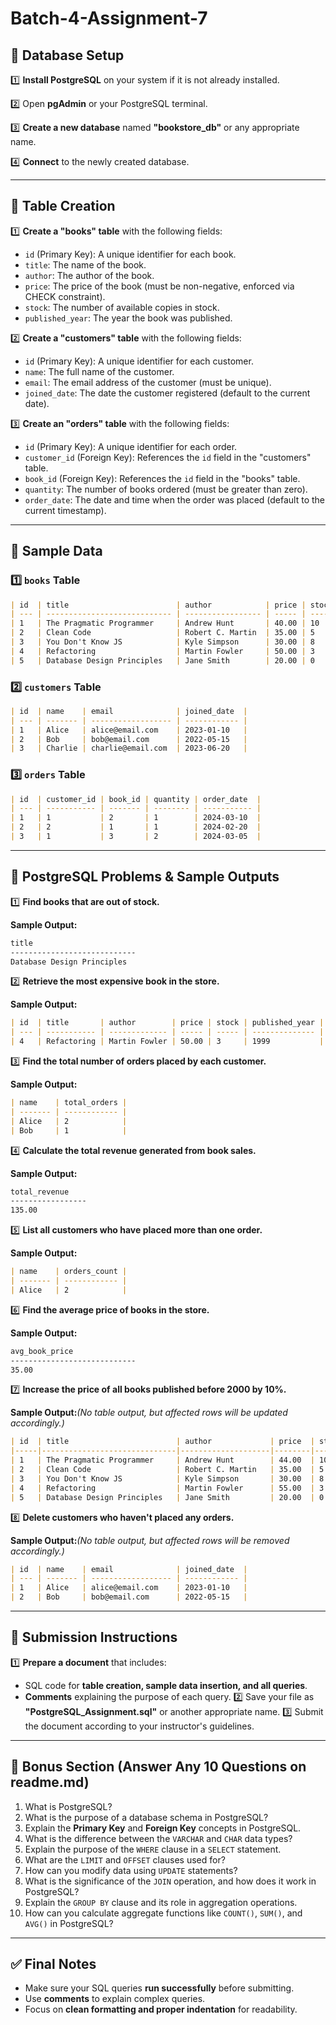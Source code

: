 # Batch-4-Assignment-7

## **📂 Database Setup**

1️⃣ **Install PostgreSQL** on your system if it is not already installed.

2️⃣ Open **pgAdmin** or your PostgreSQL terminal.

3️⃣ **Create a new database** named **"bookstore_db"** or any appropriate name.

4️⃣ **Connect** to the newly created database.

---

## **📂 Table Creation**

1️⃣ **Create a "books" table** with the following fields:

- `id` (Primary Key): A unique identifier for each book.
- `title`: The name of the book.
- `author`: The author of the book.
- `price`: The price of the book (must be non-negative, enforced via CHECK constraint).
- `stock`: The number of available copies in stock.
- `published_year`: The year the book was published.

2️⃣ **Create a "customers" table** with the following fields:

- `id` (Primary Key): A unique identifier for each customer.
- `name`: The full name of the customer.
- `email`: The email address of the customer (must be unique).
- `joined_date`: The date the customer registered (default to the current date).

3️⃣ **Create an "orders" table** with the following fields:

- `id` (Primary Key): A unique identifier for each order.
- `customer_id` (Foreign Key): References the `id` field in the "customers" table.
- `book_id` (Foreign Key): References the `id` field in the "books" table.
- `quantity`: The number of books ordered (must be greater than zero).
- `order_date`: The date and time when the order was placed (default to the current timestamp).

---

## **📂 Sample Data**

### **1️⃣ `books` Table**

```markdown
| id  | title                        | author            | price | stock | published_year |
| --- | ---------------------------- | ----------------- | ----- | ----- | -------------- |
| 1   | The Pragmatic Programmer     | Andrew Hunt       | 40.00 | 10    | 1999           |
| 2   | Clean Code                   | Robert C. Martin  | 35.00 | 5     | 2008           |
| 3   | You Don't Know JS            | Kyle Simpson      | 30.00 | 8     | 2014           |
| 4   | Refactoring                  | Martin Fowler     | 50.00 | 3     | 1999           |
| 5   | Database Design Principles   | Jane Smith        | 20.00 | 0     | 2018           |
```

### **2️⃣ `customers` Table**

```markdown
| id  | name    | email              | joined_date  |
| --- | ------- | ------------------ | ------------ |
| 1   | Alice   | alice@email.com    | 2023-01-10   |
| 2   | Bob     | bob@email.com      | 2022-05-15   |
| 3   | Charlie | charlie@email.com  | 2023-06-20   |
```

### **3️⃣ `orders` Table**

```markdown
| id  | customer_id | book_id | quantity | order_date  |
| --- | ----------- | ------- | -------- | ----------- |
| 1   | 1           | 2       | 1        | 2024-03-10  |
| 2   | 2           | 1       | 1        | 2024-02-20  |
| 3   | 1           | 3       | 2        | 2024-03-05  |
```

---

## **📂 PostgreSQL Problems & Sample Outputs**

1️⃣ **Find books that are out of stock.**

**Sample Output:**

```markdown
title
----------------------------
Database Design Principles
```

2️⃣ **Retrieve the most expensive book in the store.**

**Sample Output:**

```markdown
| id  | title       | author        | price | stock | published_year |
| --- | ----------- | ------------- | ----- | ----- | -------------- |
| 4   | Refactoring | Martin Fowler | 50.00 | 3     | 1999           |
```

3️⃣ **Find the total number of orders placed by each customer.**

**Sample Output:**

```markdown
| name    | total_orders |
| ------- | ------------ |
| Alice   | 2            |
| Bob     | 1            |
```

4️⃣ **Calculate the total revenue generated from book sales.**

**Sample Output:**

```markdown
total_revenue
-----------------
135.00
```

5️⃣ **List all customers who have placed more than one order.**

**Sample Output:**

```markdown
| name    | orders_count |
| ------- | ------------ |
| Alice   | 2            |
```

6️⃣ **Find the average price of books in the store.**

**Sample Output:**

```markdown
avg_book_price
----------------------------
35.00
```

7️⃣ **Increase the price of all books published before 2000 by 10%.**

**Sample Output:***(No table output, but affected rows will be updated accordingly.)*

```markdown
| id  | title                        | author             | price  | stock | published_year |
|-----|------------------------------|--------------------|--------|-------|----------------|
| 1   | The Pragmatic Programmer     | Andrew Hunt        | 44.00  | 10    | 1999           |
| 2   | Clean Code                   | Robert C. Martin   | 35.00  | 5     | 2008           |
| 3   | You Don't Know JS            | Kyle Simpson       | 30.00  | 8     | 2014           |
| 4   | Refactoring                  | Martin Fowler      | 55.00  | 3     | 1999           |
| 5   | Database Design Principles   | Jane Smith         | 20.00  | 0     | 2018           |
```

8️⃣ **Delete customers who haven't placed any orders.**

**Sample Output:***(No table output, but affected rows will be removed accordingly.)*

```markdown
| id  | name    | email              | joined_date  |
| --- | ------- | ------------------ | ------------ |
| 1   | Alice   | alice@email.com    | 2023-01-10   |
| 2   | Bob     | bob@email.com      | 2022-05-15   |
```

---

## **📂 Submission Instructions**

1️⃣ **Prepare a document** that includes:

- SQL code for **table creation, sample data insertion, and all queries**.
- **Comments** explaining the purpose of each query.
2️⃣ Save your file as **"PostgreSQL_Assignment.sql"** or another appropriate name.
3️⃣ Submit the document according to your instructor's guidelines.

---

## **📂 Bonus Section (Answer Any 10 Questions on readme.md)**

1. What is PostgreSQL?
2. What is the purpose of a database schema in PostgreSQL?
3. Explain the **Primary Key** and **Foreign Key** concepts in PostgreSQL.
4. What is the difference between the `VARCHAR` and `CHAR` data types?
5. Explain the purpose of the `WHERE` clause in a `SELECT` statement.
6. What are the `LIMIT` and `OFFSET` clauses used for?
7. How can you modify data using `UPDATE` statements?
8. What is the significance of the `JOIN` operation, and how does it work in PostgreSQL?
9. Explain the `GROUP BY` clause and its role in aggregation operations.
10. How can you calculate aggregate functions like `COUNT()`, `SUM()`, and `AVG()` in PostgreSQL?

---

## **✅ Final Notes**

- Make sure your SQL queries **run successfully** before submitting.
- Use **comments** to explain complex queries.
- Focus on **clean formatting and proper indentation** for readability.
